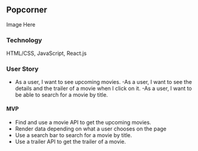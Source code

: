 ## Popcorner

Image Here

### Technology

HTML/CSS, JavaScript, React.js

### User Story

- As a user, I want to see upcoming movies.
-As a user, I want to see the details and the trailer of a movie when I click on it.
-As a user, I want to be able to search for a movie by title.

#### MVP

- Find and use a movie API to get the upcoming movies.
- Render data depending on what a user chooses on the page
- Use a search bar to search for a movie by title.
- Use a trailer API to get the trailer of a movie.


